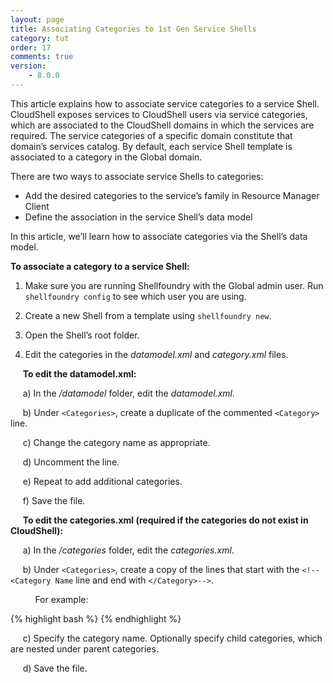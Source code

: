 ```yaml
---
layout: page
title: Associating Categories to 1st Gen Service Shells
category: tut
order: 17
comments: true
version:
    - 8.0.0
---
```


This article explains how to associate service categories to a service Shell. CloudShell exposes services to CloudShell users via service categories, which are associated to the CloudShell domains in which the services are required. The service categories of a specific domain constitute that domain’s services catalog. By default, each service Shell template is associated to a category in the Global domain. 

There are two ways to associate service Shells to categories:

* Add the desired categories to the service’s family in Resource Manager Client
* Define the association in the service Shell’s data model

In this article, we’ll learn how to associate categories via the Shell’s data model. 

**To associate a category to a service Shell:**

1) Make sure you are running Shellfoundry with the Global admin user. Run `shellfoundry config` to see which user you are using.

2) Create a new Shell from a template using `shellfoundry new`.

3) Open the Shell’s root folder.

4) Edit the categories in the _datamodel.xml_ and _category.xml_ files.

&nbsp;&nbsp;&nbsp;&nbsp;&nbsp;**To edit the datamodel.xml:**

&nbsp;&nbsp;&nbsp;&nbsp;&nbsp;a) In the _/datamodel_ folder, edit the _datamodel.xml_. 

&nbsp;&nbsp;&nbsp;&nbsp;&nbsp;b) Under `<Categories>`, create a duplicate of the commented `<Category>` line.

&nbsp;&nbsp;&nbsp;&nbsp;&nbsp;c) Change the category name as appropriate.

&nbsp;&nbsp;&nbsp;&nbsp;&nbsp;d) Uncomment the line. 

&nbsp;&nbsp;&nbsp;&nbsp;&nbsp;e) Repeat to add additional categories. 

&nbsp;&nbsp;&nbsp;&nbsp;&nbsp;f) Save the file.
 
&nbsp;&nbsp;&nbsp;&nbsp;&nbsp;**To edit the categories.xml (required if the categories do not exist in CloudShell):**

&nbsp;&nbsp;&nbsp;&nbsp;&nbsp;a) In the _/categories_ folder, edit the _categories.xml_. 

&nbsp;&nbsp;&nbsp;&nbsp;&nbsp;b) Under `<Categories>`, create a copy of the lines that start with the `<!--<Category Name` line and end with `</Category>-->`. 

&nbsp;&nbsp;&nbsp;&nbsp;&nbsp;&nbsp;&nbsp;&nbsp;&nbsp;&nbsp;For example:

{% highlight bash %}  <!--<Category Name="{{ cookiecutter.service_category }}" Catalog="Service">
    <ChildCategories />
  </Category>-->{% endhighlight %}

&nbsp;&nbsp;&nbsp;&nbsp;&nbsp;c) Specify the category name. Optionally specify child categories, which are nested under parent categories.

&nbsp;&nbsp;&nbsp;&nbsp;&nbsp;d) Save the file.